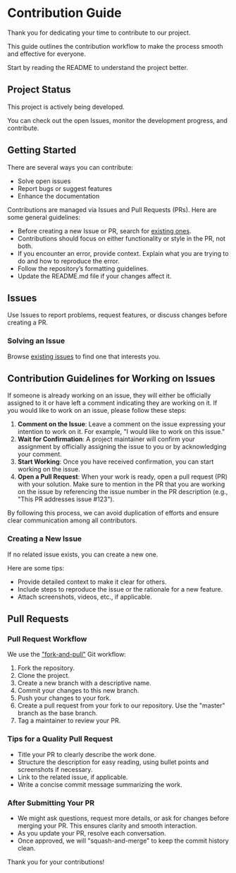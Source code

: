 # Contribution Guide

Thank you for dedicating your time to contribute to our project.

This guide outlines the contribution workflow to make the process smooth and effective for everyone.

Start by reading the README to understand the project better.

## Project Status

This project is actively being developed.

You can check out the open Issues, monitor the development progress, and contribute.

## Getting Started

There are several ways you can contribute:

- Solve open issues
- Report bugs or suggest features
- Enhance the documentation

Contributions are managed via Issues and Pull Requests (PRs). Here are some general guidelines:

- Before creating a new Issue or PR, search for [existing ones](https://github.com/calimero-network/core/issues).
- Contributions should focus on either functionality or style in the PR, not both.
- If you encounter an error, provide context. Explain what you are trying to do and how to reproduce the error.
- Follow the repository’s formatting guidelines.
- Update the README.md file if your changes affect it.

## Issues

Use Issues to report problems, request features, or discuss changes before creating a PR.

### Solving an Issue

Browse [existing issues](https://github.com/calimero-network/core/issues) to find one that interests you.

## Contribution Guidelines for Working on Issues

If someone is already working on an issue, they will either be officially assigned to it or have left a comment indicating they are working on it. If you would like to work on an issue, please follow these steps:

1. **Comment on the Issue**: Leave a comment on the issue expressing your intention to work on it. For example, "I would like to work on this issue."
2. **Wait for Confirmation**: A project maintainer will confirm your assignment by officially assigning the issue to you or by acknowledging your comment.
3. **Start Working**: Once you have received confirmation, you can start working on the issue.
4. **Open a Pull Request**: When your work is ready, open a pull request (PR) with your solution. Make sure to mention in the PR that you are working on the issue by referencing the issue number in the PR description (e.g., "This PR addresses issue #123").

By following this process, we can avoid duplication of efforts and ensure clear communication among all contributors.

### Creating a New Issue

If no related issue exists, you can create a new one.

Here are some tips:

- Provide detailed context to make it clear for others.
- Include steps to reproduce the issue or the rationale for a new feature.
- Attach screenshots, videos, etc., if applicable.

## Pull Requests

### Pull Request Workflow

We use the ["fork-and-pull"](https://github.com/susam/gitpr) Git workflow:

1. Fork the repository.
2. Clone the project.
3. Create a new branch with a descriptive name.
4. Commit your changes to this new branch.
5. Push your changes to your fork.
6. Create a pull request from your fork to our repository. Use the "master" branch as the base branch.
7. Tag a maintainer to review your PR.

### Tips for a Quality Pull Request

- Title your PR to clearly describe the work done.
- Structure the description for easy reading, using bullet points and screenshots if necessary.
- Link to the related issue, if applicable.
- Write a concise commit message summarizing the work.

### After Submitting Your PR

- We might ask questions, request more details, or ask for changes before merging your PR. This ensures clarity and smooth interaction.
- As you update your PR, resolve each conversation.
- Once approved, we will "squash-and-merge" to keep the commit history clean.

Thank you for your contributions!
